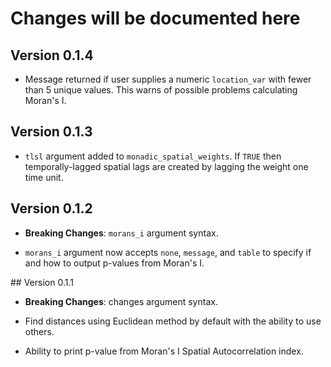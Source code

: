 # Changes will be documented here

## Version 0.1.4

- Message returned if user supplies a numeric `location_var` with fewer than 5 
unique values. This warns of possible problems calculating Moran's I.

## Version 0.1.3

- `tlsl` argument added to `monadic_spatial_weights`. If `TRUE` then
temporally-lagged spatial lags are created by lagging the weight one
time unit.

## Version 0.1.2

- **Breaking Changes**: `morans_i` argument syntax.

- `morans_i` argument now accepts `none`, `message`, and `table` to specify if
and how to output p-values from Moran's I.

## Version 0.1.1

- **Breaking Changes**: changes argument syntax.

- Find distances using Euclidean method by default with the ability to use 
others.

- Ability to print p-value from Moran's I Spatial Autocorrelation index.
